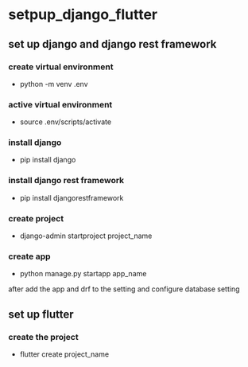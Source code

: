 # setpup_django_flutter

## set up  django and django rest framework
### create virtual environment
- python -m venv .env
### active virtual environment
- source  .env/scripts/activate
### install django    
- pip install django
### install django rest framework
- pip install djangorestframework
### create project
- django-admin startproject project_name
### create app
- python manage.py startapp app_name

 after add the app and drf to the setting and configure database setting

## set up flutter
### create the project
 - flutter create project_name




